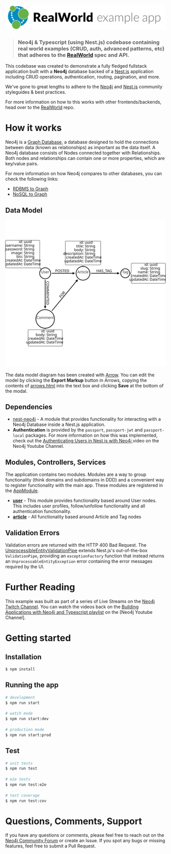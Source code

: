 # ![RealWorld Example App](project-logo.png)

> ### Neo4j & Typescript (using Nest.js) codebase containing real world examples (CRUD, auth, advanced patterns, etc) that adheres to the [RealWorld](https://github.com/gothinkster/realworld) spec and API.


This codebase was created to demonstrate a fully fledged fullstack application built with a **Neo4j** database backed of a [Nest.js](https://nestjs.com) application including CRUD operations, authentication, routing, pagination, and more.

We've gone to great lengths to adhere to the [Neo4j](https://neo4j.com) and [Nest.js](https://nestjs.com)  community styleguides & best practices.

For more information on how to this works with other frontends/backends, head over to the [RealWorld](https://github.com/gothinkster/realworld) repo.


# How it works

Neo4j is a [Graph Database](https://neo4j.com/developer/graph-database/), a database designed to hold the connections between data (known as relationships) as important as the data itself.  A Neo4j database consists of Nodes connected together with Relationships.  Both nodes and relationships can contain one or more properties, which are key/value pairs.

For more information on how Neo4j compares to other databases, you can check the following links:

* [RDBMS to Graph](https://neo4j.com/developer/graph-db-vs-rdbms/)
* [NoSQL to Graph](https://neo4j.com/developer/graph-db-vs-nosql/)


## Data Model

![Data Model](./model/arrows.svg)

The data model diagram has been created with [Arrow](http://www.apcjones.com/arrows/).  You can edit the model by clicking the **Export Markup** button in Arrows, copying the contents of [arrows.html](model/arrows.html) into the text box and clicking **Save** at the bottom of the modal.

## Dependencies

* [nest-neo4j](https://github.com/adam-cowley/nest-neo4j) - A module that provides functionality for interacting with a Neo4j Database inside a Nest.js application.
* **Authentication** is provided by the `passport`, `passport-jwt` and `passport-local` packages.  For more information on how this was implemented, check out the [Authenticating Users in Nest.js with Neo4j ](https://www.youtube.com/watch?v=Y7125-Tb2jE&list=PL9Hl4pk2FsvX-Y5-phtnqY4hJaWeocOkq&index=3) video on the Neo4j Youtube Channel.

## Modules, Controllers, Services

The application contains two modules.  Modules are a way to group functionality (think domains and subdomains in DDD) and a convenient way to register functionality with the main app.  These modules are registered in the [AppModule](./src/app.module.ts).

* [**user**](/src/user) - This module provides functionality based around User nodes.  This includes user profiles, follow/unfollow functionality and all authentication functionality.
* [**article**](/src/article) - All functionality based around Article and Tag nodes


## Validation Errors

Validation errors are returned with the HTTP 400 Bad Request.  The [UnprocessibleEntityValidationPipe](./src/pipes/unprocessible-entity-validation.pipe.ts) extends Nest.js's out-of-the-box `ValidationPipe`, providing an `exceptionFactory` function that instead returns an `UnprocessableEntityException` error containing the error messages required by the UI.


# Further Reading

This example was built as part of a series of Live Streams on the [Neo4j Twitch Channel](https://twitch.tv/neo4j_).  You can watch the videos back on the [Building Applications with Neo4j and Typescript playlist](https://www.youtube.com/c/neo4j/playlists) on the [Neo4j Youtube Channel].



# Getting started

## Installation

```bash
$ npm install
```

## Running the app

```bash
# development
$ npm run start

# watch mode
$ npm run start:dev

# production mode
$ npm run start:prod
```

## Test

```bash
# unit tests
$ npm run test

# e2e tests
$ npm run test:e2e

# test coverage
$ npm run test:cov
```


# Questions, Comments, Support

If you have any questions or comments, please feel free to reach out on the [Neo4j Community Forum](https://community.neo4j.com) or create an Issue.  If you spot any bugs or missing features, feel free to submit a Pull Request.
